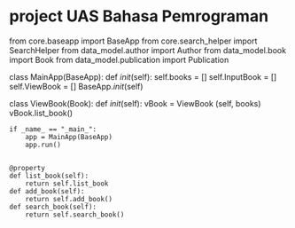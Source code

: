 # project UAS Bahasa Pemrograman

from core.baseapp import BaseApp
from core.search_helper import SearchHelper
from data_model.author import Author
from data_model.book import Book
from data_model.publication import Publication

class MainApp(BaseApp):
    def _init_(self):
        self.books = []
        self.InputBook = []
        self.ViewBook = []
        BaseApp._init_(self)


class ViewBook(Book):
    def _init_(self):
        vBook = ViewBook (self, books)
        vBook.list_book()


    if _name_ == "_main_":
        app = MainApp(BaseApp)
        app.run()


    @property
    def list_book(self):
        return self.list_book
    def add_book(self):
        return self.add_book()
    def search_book(self):
        return self.search_book()
